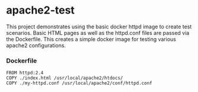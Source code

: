 # apache2-test

This project demonstrates using the basic docker httpd image to create test scenarios. Basic HTML pages as well as the httpd.conf files are passed via the Dockerfile. This creates a simple docker image for testing various apache2 configurations. 

### Dockerfile
```
FROM httpd:2.4
COPY ./index.html /usr/local/apache2/htdocs/
COPY ./my-httpd.conf /usr/local/apache2/conf/httpd.conf
```
